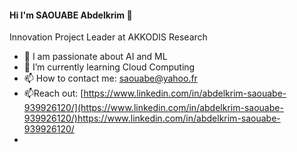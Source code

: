 #### Hi I'm SAOUABE Abdelkrim 👋

Innovation Project Leader at AKKODIS Research

- 🔭 I am passionate about AI and ML
- 🌱 I’m currently learning Cloud Computing
- 📫 How to contact me: saouabe@yahoo.fr
- 📫Reach out: [https://www.linkedin.com/in/abdelkrim-saouabe-939926120/](https://www.linkedin.com/in/abdelkrim-saouabe-939926120/)https://www.linkedin.com/in/abdelkrim-saouabe-939926120/
- 
